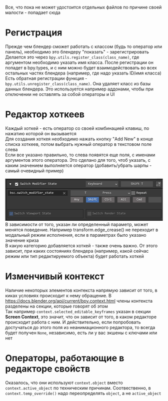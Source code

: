 Все, что пока не может удостоится отдельных файлов по причине своей малости - попадает сюда <br />
# Регистрация
Прежде чем блендер сможет работать с классом (будь то оператор или панель), необходимо это блендеру "показать" - зарегистрировать <br />
Делается это через ```bpy.utils.register_class(class_name)```, где аргументом необходимо указать имя класса. После регистрации он попадет в bpy.types, и с ним можно будет взаимодействовать во всех остальных частях блендера (например, где надо указать ID/имя класса)<br />
Есть обратная регистрации функция - ```bpy.utils.unregister_class(class_name)```. Она удаляет класс из базы данных блендера. Это используется например аддонами, чтобы при отключении не оставлять за собой операторы и UI 
# Редактор хоткеев
Каждый хоткей - есть оператор со своей комбинацией клавиш, по нажатию которой он вызывается <br />
Для создания хоткея необходимо нажать кнопку "Add New" в конце списка хоткеев, потом выбрать нужный оператор в текстовом поле слева <br />
Если все указано правильно, то слева появятся еще поля, с именами аргументов этого оператора. Это сделано для того, чтоб указать, с каким значением выполняется оператор (добавить/убрать шарпы - самый очевидный пример) <br /> <br />
![](https://github.com/sanya-2005/Blender-Code-Examples/blob/main/images/keymap.png) <br />
В зависимости от того, указан ли определенный параметр, может менятся поведение. Например transform.edge_crease() не переходит в модальный режим исполнения, если в параметрах было указано значение криза <br />
В какую категорию добавляется хоткей - также очень важно. От этого зависит, при каких состояниях блендера (например, какой сейчас режим или тип редактируемого объекта) будет работать хоткей
# Изменчивый контекст
Наличие некоторых элементов контекста напрямую зависит от того, в киках условиях происходит к нему обращение. В https://docs.blender.org/api/current/bpy.context.html члены контекста разделены на секции, которые говорят об этом <br />
Так например ```context.selected_editable_keyframes``` указан в секции **Screen Context**, это значит, что он зависит от того, в каком редакторе происходит работа с ним. И действительно, если попробовать достучаться до этого поля из неанимационного редактора, то всегда будет получен ```None```, независимо, есть ли у вас экшены с ключами или нет

# Операторы, работающие в редакторе свойств
Оказалось, что они используют ```context.object``` вместо ```context.active_object``` по техническим причинам. Соотвественно, в ```context.temp_override()``` надо переопределять ```object```, а не ```active_object``` <br />
